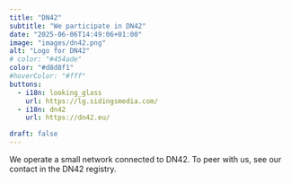 ```yaml
---
title: "DN42"
subtitle: "We participate in DN42"
date: "2025-06-06T14:49:06+01:00"
image: "images/dn42.png"
alt: "Logo for DN42"
# color: "#454ade"
color: "#d8d8f1"
#hoverColor: "#fff"
buttons:
  - i18n: looking_glass
    url: https://lg.sidingsmedia.com/
  - i18n: dn42 
    url: https://dn42.eu/

draft: false
---
```


<!-- 
SPDX-FileCopyrightText: 2025 Sidings Media
SPDX-License-Identifier: CC-BY-4.0
-->

We operate a small network connected to DN42. To peer with us, see our
contact in the DN42 registry.
